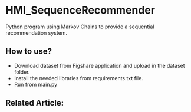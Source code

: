 # HMI_SequenceRecommender

Python program using Markov Chains to provide a sequential recommendation system.

## How to use?

* Download dataset from Figshare application and upload in the dataset folder. 
* Install the needed libraries from requirements.txt file. 
* Run from main.py 

## Related Article:




